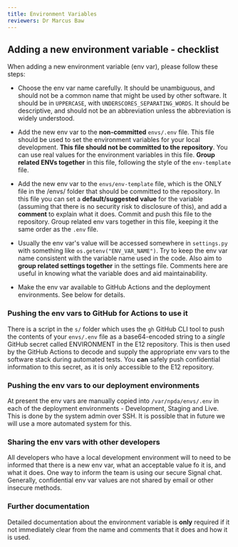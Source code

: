 ```yaml
---
title: Environment Variables
reviewers: Dr Marcus Baw
---
```


## Adding a new environment variable - checklist

When adding a new environment variable (env var), please follow these steps:

* Choose the env var name carefully. It should be unambiguous, and should not be a common name that might be used by other software. It should be in  `UPPERCASE`, with `UNDERSCORES_SEPARATING_WORDS`. It should be descriptive, and should not be an abbreviation unless the abbreviation is widely understood.

* Add the new env var to the **non-committed** `envs/.env` file. This file should be used to set the environment variables for your local development. **This file should not be committed to the repository**. You can use real values for the environment variables in this file. **Group related ENVs together** in this file, following the style of the `env-template` file.

* Add the new env var to the `envs/env-template` file, which is the ONLY file in the /envs/ folder that should be committed to the repository. In this file you can set a **default/suggested value** for the variable (assuming that there is no security risk to disclosure of this), and add a **comment** to explain what it does. Commit and push this file to the repository. Group related env vars together in this file, keeping it the same order as the `.env` file.

* Usually the env var's value will be accessed somewhere in `settings.py` with something like `os.getenv("ENV_VAR_NAME")`. Try to keep the env var name consistent with the variable name used in the code. Also aim to **group related settings together** in the settings file. Comments here are useful in knowing what the variable does and aid maintainability.

* Make the env var available to GitHub Actions and the deployment environments. See below for details.

### Pushing the env vars to GitHub for Actions to use it

There is a script in the `s/` folder which uses the `gh` GitHub CLI tool to push the contents of your `envs/.env` file as a base64-encoded string to a *single* GitHub secret called ENVIRONMENT in the E12 repository. This is then used by the GitHub Actions to decode and supply the appropriate env vars to the software stack during automated tests. You **can** safely push confidential information to this secret, as it is only accessible to the E12 repository.

### Pushing the env vars to our deployment environments

At present the env vars are manually copied into `/var/npda/envs/.env` in each of the deployment environments - Development, Staging and Live. This is done by the system admin over SSH. It is possible that in future we will use a more automated system for this.

### Sharing the env vars with other developers

All developers who have a local development environment will to need to be informed that there is a new env var, what an acceptable value fo it is, and what it does. One way to inform the team is using our secure Signal chat. Generally, confidential env var values are not shared by email or other insecure methods.

### Further documentation

Detailed documentation about the environment variable is **only** required if it not immediately clear from the name and comments that it does and how it is used.
